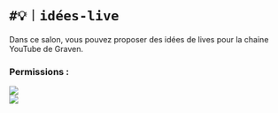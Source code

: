 # `#💡︱idées-live`

Dans ce salon, vous pouvez proposer des idées de lives
pour la chaine YouTube de Graven.

### Permissions :
![](https://img.shields.io/badge/Lecture-OUI-green?style=for-the-badge) <br/>
![](https://img.shields.io/badge/Ecriture-OUI-green?style=for-the-badge)
